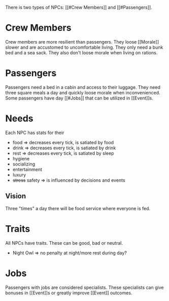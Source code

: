 There is two types of NPCs: [[#Crew Members]] and [[#Passengers]].
# Crew Members
Crew members are more resilient than passengers. They loose [[Morale]] slower and are accustomed to uncomfortable living. They only need a bunk bed and a sea sack. They also don't loose morale when living on rations.
# Passengers
Passengers need a bed in a cabin and access to their luggage. They need three square meals a day and quickly loose morale when inconvenienced. Some passengers have day [[#Jobs]] that can be utilized in [[Event]]s.
# Needs
Each NPC has stats for their
* food => decreases every tick, is satiated by food
* drink => decreases every tick, is satiated by drink
* rest => decreases every tick, is satiated by sleep
* hygiene
* socializing
* entertainment
* luxury
* ~~stress~~ safety => is influenced by decisions and events
## Vision
Three "times" a day there will be food service where everyone is fed.
# Traits
All NPCs have traits. These can be good, bad or neutral.
* Night Owl => no penalty at night/more rest during day?
# Jobs
Passengers with jobs are considered specialists. These specialists can give bonuses in [[Event]]s or greatly improve [[Event]] outcomes.